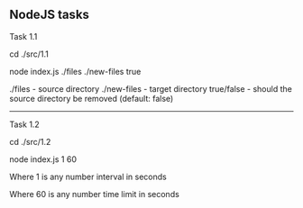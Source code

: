 ## NodeJS tasks

Task 1.1

cd ./src/1.1

node index.js ./files ./new-files true

./files - source directory
./new-files - target directory
true/false - should the source directory be removed (default: false)

___

Task 1.2

cd ./src/1.2 

node index.js 1 60

Where 1 is any number interval in seconds

Where 60 is any number time limit in seconds
